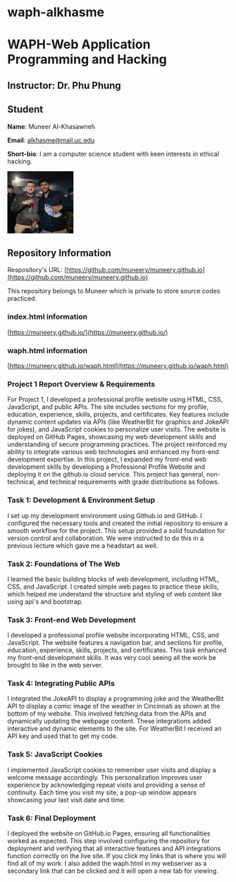 # waph-alkhasme
# WAPH-Web Application Programming and Hacking
 
## Instructor: Dr. Phu Phung
 
## Student
 
**Name**: Muneer Al-Khasawneh
 
**Email**: alkhasme@mail.uc.edu
 
**Short-bio**: I am a computer science student with keen interests in ethical hacking.
 
![Muneer's headshot](headshot.jpg)
 
## Repository Information
 
Respository's URL: [https://github.com/muneery/muneery.github.io](https://github.com/muneery/muneery.github.io)
 
This repository belongs to Muneer which is private to store source codes practiced.

### index.html information

[https://muneery.github.io/](https://muneery.github.io/)

### waph.html information

[https://muneery.github.io/waph.html](https://muneery.github.io/waph.html)
 
 
### Project 1 Report Overview & Requirements

For Project 1, I developed a professional profile website using HTML, CSS, JavaScript, and public APIs. The site includes sections for my profile, education, experience, skills, projects, and certificates. Key features include dynamic content updates via APIs (like WeatherBit for graphics and JokeAPI for jokes), and JavaScript cookies to personalize user visits. The website is deployed on GitHub Pages, showcasing my web development skills and understanding of secure programming practices. The project reinforced my ability to integrate various web technologies and enhanced my front-end development expertise.
In this project, I expanded my front-end web development skills by developing a Professional Profile Website and deploying it on the github.io cloud service. This project has general, non-technical, and technical requirements with grade distributions as follows.

### Task 1: Development & Environment Setup
I set up my development environment using Github.io and GitHub. I configured the necessary tools and created the initial repository to ensure a smooth workflow for the project. This setup provided a solid foundation for version control and collaboration. We were instructed to do this in a previous lecture which gave me a headstart as well.

### Task 2: Foundations of The Web
I learned the basic building blocks of web development, including HTML, CSS, and JavaScript. I created simple web pages to practice these skills, which helped me understand the structure and styling of web content like using api's and bootstrap.

### Task 3: Front-end Web Development
I developed a professional profile website incorporating HTML, CSS, and JavaScript. The website features a navigation bar, and sections for profile, education, experience, skills, projects, and certificates. This task enhanced my front-end development skills. It was very cool seeing all the work be brought to like in the web server.

### Task 4: Integrating Public APIs
I integrated the JokeAPI to display a programming joke and the WeatherBit API to display a comic image of the weather in Cincinnati as shown at the bottom of my website. This involved fetching data from the APIs and dynamically updating the webpage content. These integrations added interactive and dynamic elements to the site. For WeatherBit I received an API key and used that to get my code.

### Task 5: JavaScript Cookies
I implemented JavaScript cookies to remember user visits and display a welcome message accordingly. This personalization improves user experience by acknowledging repeat visits and providing a sense of continuity. Each time you visit my site, a pop-up window appears showcasing your last visit date and time.

### Task 6: Final Deployment
I deployed the website on GitHub.io Pages, ensuring all functionalities worked as expected. This step involved configuring the repository for deployment and verifying that all interactive features and API integrations function correctly on the live site. If you click my links that is where you will find all of my work. I also added the waph.html in my webserver as a secondary link that can be clicked and it will open a new tab for viewing.











